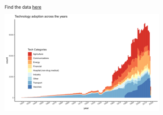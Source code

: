 Find the data [here](https://github.com/rfordatascience/tidytuesday/tree/master/data/2022/2022-07-19)

![](technology.png)
